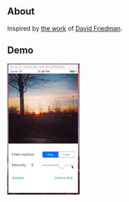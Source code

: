 
## About

Inspired by [the work](http://www.businessinsider.fr/us/old-school-game-boy-photos-vs-instagrams-2014-5/) of [David Friedman](http://www.davidfriedmanphoto.com/blog.html).

## Demo

![Demo](/ressources/demo.gif)
